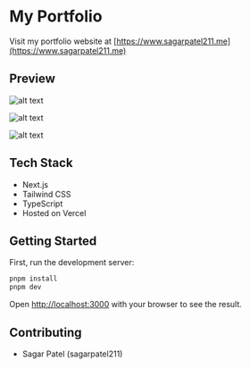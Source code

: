 # My Portfolio

Visit my portfolio website at [https://www.sagarpatel211.me](https://www.sagarpatel211.me)

## Preview

![alt text](image/1.png)

![alt text](image/2.png)

![alt text](image/3.png)


## Tech Stack

- Next.js
- Tailwind CSS
- TypeScript
- Hosted on Vercel

## Getting Started

First, run the development server:

```bash
pnpm install 
pnpm dev
```

Open [http://localhost:3000](http://localhost:3000) with your browser to see the result.

## Contributing

- Sagar Patel (sagarpatel211)
